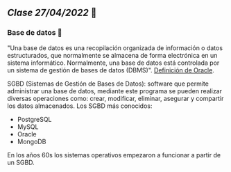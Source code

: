 ## *Clase 27/04/2022* :date:

### **Base de datos** :floppy_disk:
"Una base de datos es una recopilación organizada de información o datos estructurados, que normalmente se almacena de forma electrónica en un sistema informático. Normalmente, una base de datos está controlada por un sistema de gestión de bases de datos (DBMS)". [Definición de Oracle](https://www.oracle.com/mx/database/what-is-database/).

SGBD (Sistemas de Gestión de Bases de Datos): software que permite administrar una base de datos, mediante este programa se pueden realizar diversas operaciones como: crear, modificar, eliminar, asegurar y compartir los datos almacenados. Los SGBD más conocidos:

- PostgreSQL
- MySQL
- Oracle
- MongoDB

En los años 60s los sistemas operativos empezaron a funcionar a partir de un SGBD.
